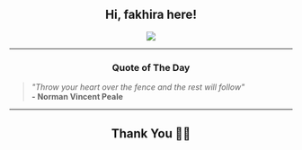 <h2 align="center"> Hi, fakhira here!</h2>

<p align="center">
<a href="https://github.com/fakhiralkda" alt="github streak"><img src="https://dvst-streak.herokuapp.com/?user=fakhiralkda&theme=tokyonight&fire=DD472C"></a>
</p>

<hr>
<h3 align="center">Quote of The Day</h3>
<p align="center">
<blockquote>
<i>"Throw your heart over the fence and the rest will follow"</i>
<br>
<b>- Norman Vincent Peale</b>
</blockquote>
</p>


<hr>
<h2 align="center">Thank You 🙏🏼</h2>
